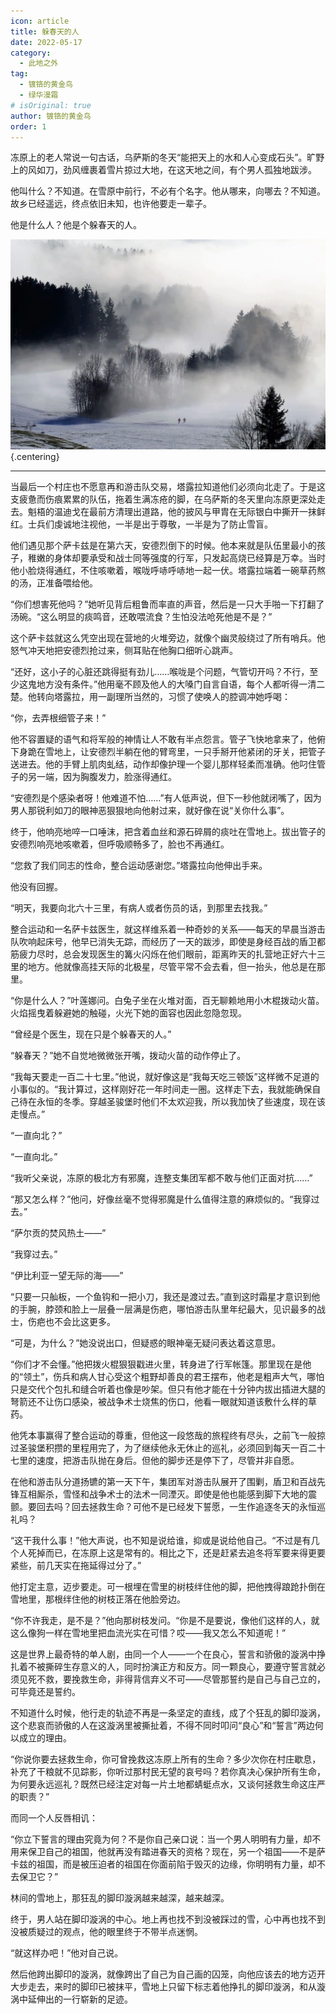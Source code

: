 ```yaml
---
icon: article
title: 躲春天的人
date: 2022-05-17
category:
  - 此地之外
tag:
  - 镀铬的黄金鸟
  - 绿华漫霜
# isOriginal: true
author: 镀铬的黄金鸟
order: 1
---
```


冻原上的老人常说一句古话，乌萨斯的冬天“能把天上的水和人心变成石头”。旷野上的风如刀，劲风缠裹着雪片掠过大地，在这天地之间，有个男人孤独地跋涉。

他叫什么？不知道。在雪原中前行，不必有个名字。他从哪来，向哪去？不知道。故乡已经遥远，终点依旧未知，也许他要走一辈子。

他是什么人？他是个躲春天的人。

<!-- more -->

![](./res/fog-g8b9f1d734_1920.webp) {.centering}

---

当最后一个村庄也不愿意再和游击队交易，塔露拉知道他们必须向北走了。于是这支疲惫而伤痕累累的队伍，拖着生满冻疮的脚，在乌萨斯的冬天里向冻原更深处走去。魁梧的温迪戈在最前方清理出道路，他的披风与甲胄在无际银白中撕开一抹鲜红。士兵们虔诚地注视他，一半是出于尊敬，一半是为了防止雪盲。

他们遇见那个萨卡兹是在第六天，安德烈倒下的时候。他本来就是队伍里最小的孩子，稚嫩的身体却要承受和战士同等强度的行军，只发起高烧已经算是万幸。当时他小脸烧得通红，不住咳嗽着，喉咙呼哧呼哧地一起一伏。塔露拉端着一碗草药熬的汤，正准备喂给他。

“你们想害死他吗？”她听见背后粗鲁而率直的声音，然后是一只大手啪一下打翻了汤碗。“这么明显的痰鸣音，还敢喂流食？生怕没法呛死他是不是？”

这个萨卡兹就这么凭空出现在营地的火堆旁边，就像个幽灵般绕过了所有哨兵。他怒气冲天地把安德烈抢过来，侧耳贴在他胸口细听心跳声。

“还好，这小子的心脏还跳得挺有劲儿……喉咙是个问题，气管切开吗？不行，至少这鬼地方没有条件。”他用毫不顾及他人的大嗓门自言自语，每个人都听得一清二楚。他转向塔露拉，用一副理所当然的，习惯了使唤人的腔调冲她呼喝：

“你，去弄根细管子来！”

他不容置疑的语气和将军般的神情让人不敢有半点怨言。管子飞快地拿来了，他俯下身跪在雪地上，让安德烈半躺在他的臂弯里，一只手掰开他紧闭的牙关，把管子送进去。他的手臂上肌肉虬结，动作却像护理一个婴儿那样轻柔而准确。他叼住管子的另一端，因为胸腹发力，脸涨得通红。

“安德烈是个感染者呀！他难道不怕……”有人低声说，但下一秒他就闭嘴了，因为男人那锐利如刀的眼神恶狠狠地向他射过来，就好像在说“关你什么事”。

终于，他响亮地啐一口唾沫，把含着血丝和源石碎屑的痰吐在雪地上。拔出管子的安德烈响亮地咳嗽着，但呼吸顺畅多了，脸也不再通红。

“您救了我们同志的性命，整合运动感谢您。”塔露拉向他伸出手来。

他没有回握。

“明天，我要向北六十三里，有病人或者伤员的话，到那里去找我。”

整合运动和一名萨卡兹医生，就这样维系着一种奇妙的关系——每天的早晨当游击队吹响起床号，他早已消失无踪，而经历了一天的跋涉，即使是身经百战的盾卫都筋疲力尽时，总会发现医生的篝火闪烁在他们眼前，距离昨天的扎营地正好六十三里的地方。他就像高挂天际的北极星，尽管平常不会去看，但一抬头，他总是在那里。

“你是什么人？”叶莲娜问。白兔子坐在火堆对面，百无聊赖地用小木棍拨动火苗。火焰摇曳着躲避她的触碰，火光下她的面容也因此忽隐忽现。

“曾经是个医生，现在只是个躲春天的人。”

“躲春天？”她不自觉地微微张开嘴，拨动火苗的动作停止了。

“我每天要走一百二十七里。”他说，就好像这是“我每天吃三顿饭”这样微不足道的小事似的。“我计算过，这样刚好花一年时间走一圈。这样走下去，我就能确保自己待在永恒的冬季。穿越圣骏堡时他们不太欢迎我，所以我加快了些速度，现在该走慢点。”

“一直向北？”

“一直向北。”

“我听父亲说，冻原的极北方有邪魔，连整支集团军都不敢与他们正面对抗……”

“那又怎么样？”他问，好像丝毫不觉得邪魔是什么值得注意的麻烦似的。“我穿过去。”

“萨尔贡的焚风热土——”

“我穿过去。”

“伊比利亚一望无际的海——”

“只要一只舢板，一个鱼钩和一把小刀，我还是渡过去。”直到这时霜星才意识到他的手腕，脖颈和脸上一层叠一层满是伤疤，哪怕游击队里年纪最大，见识最多的战士，伤疤也不会比这更多。

“可是，为什么？”她没说出口，但疑惑的眼神毫无疑问表达着这意思。

“你们才不会懂。”他把拨火棍狠狠戳进火里，转身进了行军帐篷。那里现在是他的“领土”，伤兵和病人甘心受这个粗野却善良的君王摆布，他老是粗声大气，哪怕只是交代个包扎和缝合听着也像是吵架。但只有他才能在十分钟内拔出插进大腿的弩箭还不让伤口感染，被战争术士烧焦的伤口，他看一眼就知道该敷什么样的草药。

他凭本事赢得了整合运动的尊重，但他这一段悠哉的旅程终有尽头，之前飞一般掠过圣骏堡积攒的里程用完了，为了继续他永无休止的巡礼，必须回到每天一百二十七里的速度，把游击队抛在身后。但他的脚步还是停下了，尽管并非自愿。

在他和游击队分道扬镳的第一天下午，集团军对游击队展开了围剿，盾卫和百战先锋互相厮杀，雪怪和战争术士的法术一同湮灭。即使是他也能感到脚下大地的震颤。要回去吗？回去拯救生命？可他不是已经发下誓愿，一生作追逐冬天的永恒巡礼吗？

“这干我什么事！”他大声说，也不知是说给谁，抑或是说给他自己。“不过是有几个人死掉而已，在冻原上这是常有的。相比之下，还是赶紧去追冬将军要来得更要紧些，前几天实在拖延得过分了。”

他打定主意，迈步要走。可一根埋在雪里的树枝绊住他的脚，把他拽得踉跄扑倒在雪地里，那根绊住他的树枝正落在他脸旁边。

“你不许我走，是不是？”他向那树枝发问。“你是不是要说，像他们这样的人，就这么像狗一样在雪地里把血流光实在可惜？哎——我又怎么不知道呢！”

这是世界上最奇特的单人剧，由同一个人——一个在良心，誓言和骄傲的漩涡中挣扎着不被撕碎生存意义的人，同时扮演正方和反方。同一颗良心，要遵守誓言就必须见死不救，要挽救生命，非得背信弃义不可——尽管那誓约是自己与自己立的，可毕竟还是誓约。

不知道什么时候，他行走的轨迹不再是一条坚定的直线，成了个狂乱的脚印漩涡，这个悲哀而骄傲的人在这漩涡里被撕扯着，不得不同时叩问“良心”和“誓言”两边何以成立的理由。

“你说你要去拯救生命，你可曾挽救这冻原上所有的生命？多少次你在村庄歇息，补充了干粮就不见踪影，你听过那村民无望的哀号吗？若你真决心保护所有生命，为何要永远巡礼？既然已经注定对每一片土地都蜻蜓点水，又谈何拯救生命这庄严的职责？”

而同一个人反唇相讥：

“你立下誓言的理由究竟为何？不是你自己亲口说：当一个男人明明有力量，却不用来保卫自己的祖国，他就再没有踏进春天的资格？现在，另一个祖国——不是萨卡兹的祖国，而是被压迫者的祖国在你面前陷于毁灭的边缘，你明明有力量，却不去保卫它？”

林间的雪地上，那狂乱的脚印漩涡越来越深，越来越深。

终于，男人站在脚印漩涡的中心。地上再也找不到没被踩过的雪，心中再也找不到没被质疑过的观点，他的眼里终于不带半点迷惘。

“就这样办吧！”他对自己说。

然后他跨出脚印的漩涡，就像跨出了自己为自己画的囚笼，向他应该去的地方迈开大步走去，来时的脚印已被抹平，雪地上只留下标志着他挣扎的脚印漩涡，和从漩涡中延伸出的一行崭新的足迹。<eod />

<ArticleAd />